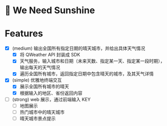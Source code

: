 # 🌻 We Need Sunshine

# Features

- [x] (medium) 输出全国所有指定日期的晴天城市，并给出具体天气情况
  - [x] 将 QWeather API 封装成 SDK
  - [x] 天气服务，输入城市和日期（未来天数、指定某一天、指定某一段时期），输出每天的天气情况
  - [x] 遍历全国所有城市，返回指定日期中包含晴天的城市，及其天气详情
- [x] (simple) 优雅地终端交互
  - [x] 展示全国所有城市的晴天
  - [x] 根据输入的地区、省份返回内容
- [ ] (strong) web 展示，通过前端输入 KEY
  - [ ] 地图展示
  - [ ] 热门城市中的晴天城市
  - [ ] 晴天城市景点提示
